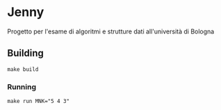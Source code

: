 # Jenny
Progetto per l'esame di algoritmi e strutture dati all'università di Bologna

## Building
`make build`

### Running
`make run MNK="5 4 3"`

